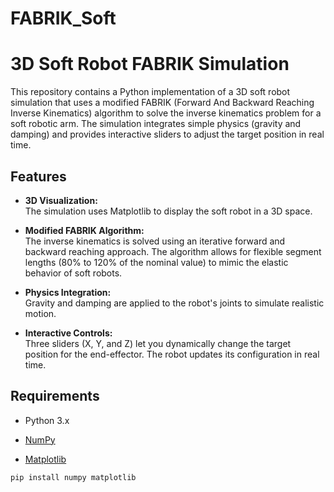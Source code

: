 # FABRIK_Soft
# 3D Soft Robot FABRIK Simulation

This repository contains a Python implementation of a 3D soft robot simulation that uses a modified FABRIK (Forward And Backward Reaching Inverse Kinematics) algorithm to solve the inverse kinematics problem for a soft robotic arm. The simulation integrates simple physics (gravity and damping) and provides interactive sliders to adjust the target position in real time.

## Features

- **3D Visualization:**  
  The simulation uses Matplotlib to display the soft robot in a 3D space.

- **Modified FABRIK Algorithm:**  
  The inverse kinematics is solved using an iterative forward and backward reaching approach. The algorithm allows for flexible segment lengths (80% to 120% of the nominal value) to mimic the elastic behavior of soft robots.

- **Physics Integration:**  
  Gravity and damping are applied to the robot's joints to simulate realistic motion.

- **Interactive Controls:**  
  Three sliders (X, Y, and Z) let you dynamically change the target position for the end-effector. The robot updates its configuration in real time.

## Requirements

- Python 3.x

- [NumPy](https://numpy.org/)
- [Matplotlib](https://matplotlib.org/)

```bash
pip install numpy matplotlib
